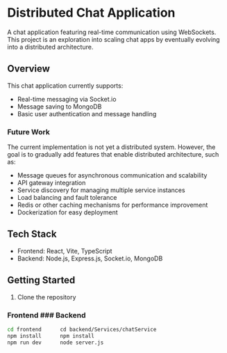# Distributed Chat Application

A chat application featuring real-time communication using WebSockets. This project is an exploration into scaling chat apps by eventually evolving into a distributed architecture.

## Overview

This chat application currently supports:

- Real-time messaging via Socket.io
- Message saving to MongoDB
- Basic user authentication and message handling

### Future Work

The current implementation is not yet a distributed system. However, the goal is to gradually add features that enable distributed architecture, such as:

- Message queues for asynchronous communication and scalability
- API gateway integration
- Service discovery for managing multiple service instances
- Load balancing and fault tolerance
- Redis or other caching mechanisms for performance improvement
- Dockerization for easy deployment

## Tech Stack

- Frontend: React, Vite, TypeScript  
- Backend: Node.js, Express.js, Socket.io, MongoDB

## Getting Started

1. Clone the repository    

### Frontend   ### Backend


```bash        
cd frontend      cd backend/Services/chatService
npm install      npm install
npm run dev      node server.js




